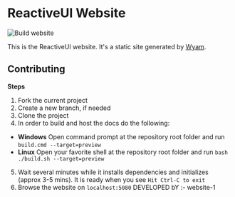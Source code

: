 # ReactiveUI Website

![Build website](https://github.com/reactiveui/website/workflows/Build%20website/badge.svg)

This is the ReactiveUI website. It's a static site generated by [Wyam](https://wyam.io).

## Contributing

**Steps**
1. Fork the current project
2. Create a new branch, if needed
3. Clone the project
4. In order to build and host the docs do the following:
- **Windows** Open command prompt at the repository root folder and run `build.cmd --target=preview`
- **Linux** Open your favorite shell at the repository root folder and run `bash ./build.sh --target=preview`
5. Wait several minutes while it installs dependencies and initializes (approx 3-5 mins).  It is ready when you see `Hit Ctrl-C to exit`
6. Browse the website on `localhost:5080`
DEVELOPED bY :- website-1
